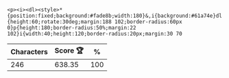 `<p><i><dl><style>*{position:fixed;background:#fade8b;width:180}&,i{background:#61a74e}dl{height:60;rotate:30deg;margin:188 102;border-radius:60px 0}p{height:180;border-radius:50%;margin:22 102}i{width:40;height:120;border-radius:20px;margin:30 70`

| Characters | Score 🏆 | %   |
| ---------- | -------- | --- |
| 246        | 638.35   | 100 |
